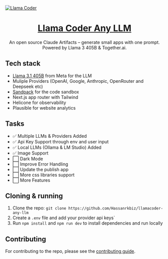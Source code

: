 <a href="https://youtu.be/YtPInwMw5Hc">
  <img alt="Llama Coder" src="./public/og-image.png">
  <h1 align="center">Llama Coder Any LLM</h1>
</a>

<p align="center">
  An open source Claude Artifacts – generate small apps with one prompt. Powered by Llama 3 405B & Together.ai.
</p>

## Tech stack

- [Llama 3.1 405B](https://ai.meta.com/blog/meta-llama-3-1/) from Meta for the LLM
- Muliple Providers (OpenAI, Google, Anthropic, OpenRouter and Deepseek etc)
- [Sandpack](https://sandpack.codesandbox.io/) for the code sandbox
- Next.js app router with Tailwind
- Helicone for observability
- Plausible for website analytics

## Tasks

- ✅ Multiple LLMs & Providers Added
- ✅ Api Key Support through env and user input
- ✅ Local LLMs (Ollama & LM Studio) Added
- ✅ Image Support
- ⬜ Dark Mode
- ⬜ Improve Error Handling
- ⬜ Update the publish app
- ⬜ More css libraries support
- ⬜ More Features

## Cloning & running

1. Clone the repo: `git clone https://github.com/Hassanrkbiz/llamacoder-any-llm`
2. Create a `.env` file and add your provider api keys`
3. Run `npm install` and `npm run dev` to install dependencies and run locally

## Contributing

For contributing to the repo, please see the [contributing guide](./CONTRIBUTING.md).
